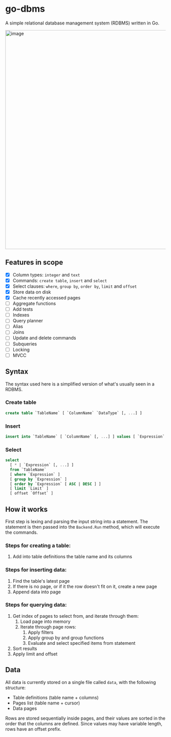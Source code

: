 # go-dbms

A simple relational database management system (RDBMS) written in Go.

<img width="688" alt="image" src="https://github.com/lsmacedo/go-dbms/assets/29143487/10edb2fd-88b2-4d6b-9d90-e35157497a66">

## Features in scope

- [x] Column types: `integer` and `text`
- [x] Commands: `create table`, `insert` and `select`
- [x] Select clauses: `where`, `group by`, `order by`, `limit` and `offset`
- [x] Store data on disk
- [x] Cache recently accessed pages
- [ ] Aggregate functions
- [ ] Add tests
- [ ] Indexes
- [ ] Query planner
- [ ] Alias
- [ ] Joins
- [ ] Update and delete commands
- [ ] Subqueries
- [ ] Locking
- [ ] MVCC

## Syntax

The syntax used here is a simplified version of what's usually seen in a RDBMS.

### Create table

```sql
create table `TableName` [ `ColumnName` `DataType` [, ...] ]
```

### Insert

```sql
insert into `TableName` [ `ColumnName` [, ...] ] values [ `Expression` [, ...] ]
```

### Select

```sql
select
  [ * | `Expression` [, ...] ]
  from `TableName`
  [ where `Expression` ]
  [ group by `Expression` ]
  [ order by `Expression` [ ASC | DESC ] ]
  [ limit `Limit` ]
  [ offset `Offset` ]
```

## How it works

First step is lexing and parsing the input string into a statement.
The statement is then passed into the `Backend.Run` method, which will
execute the commands.

### Steps for creating a table:

1.  Add into table definitions the table name and its columns

### Steps for inserting data:

1.  Find the table's latest page
2.  If there is no page, or if it the row doesn't fit on it, create a new page
3.  Append data into page

### Steps for querying data:

1.  Get index of pages to select from, and iterate through them:
    1. Load page into memory
    2. Iterate through page rows:
       1. Apply filters
       2. Apply group by and group functions
       3. Evaluate and select specified items from statement
2.  Sort results
3.  Apply limit and offset

## Data

All data is currently stored on a single file called `data`, with the following
structure:

- Table definitions (table name + columns)
- Pages list (table name + cursor)
- Data pages

Rows are stored sequentially inside pages, and their values are sorted in the order
that the columns are defined. Since values may have variable length, rows have an
offset prefix.
